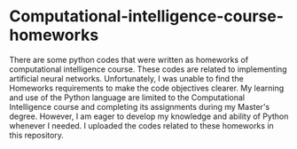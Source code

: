 # Computational-intelligence-course-homeworks

There are some python codes that were written as homeworks of computational intelligence course. These codes are related to implementing artificial neural networks. Unfortunately, I was unable to find the Homeworks requirements to make the code objectives clearer. My learning and use of the Python language are limited to the Computational Intelligence course and completing its assignments during my Master's degree. However, I am eager to develop my knowledge and ability of Python whenever I needed. I uploaded the codes related to these homeworks in this repository.
